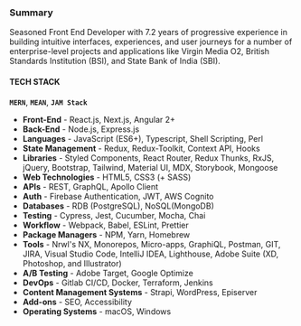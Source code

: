 ### Summary

Seasoned Front End Developer with 7.2 years of progressive experience in building intuitive interfaces, experiences, and user journeys for a number of enterprise-level projects and applications like Virgin Media O2, British Standards Institution (BSI), and State Bank of India (SBI).

#### TECH STACK
**`MERN`**, **`MEAN`**, **`JAM Stack`**

- **Front-End** - React.js, Next.js, Angular 2+
- **Back-End** - Node.js, Express.js
- **Languages** - JavaScript (ES6+), Typescript, Shell Scripting, Perl
- **State Management** - Redux, Redux-Toolkit, Context API, Hooks
- **Libraries** - Styled Components, React Router, Redux Thunks, RxJS, jQuery, Bootstrap, Tailwind, Material UI, MDX, Storybook, Mongoose
- **Web Technologies** - HTML5, CSS3 (+ SASS)
- **APIs** - REST, GraphQL, Apollo Client
- **Auth** - Firebase Authentication, JWT, AWS Cognito
- **Databases** - RDB (PostgreSQL), NoSQL(MongoDB)
- **Testing** - Cypress, Jest, Cucumber, Mocha, Chai
- **Workflow** - Webpack, Babel, ESLint, Prettier
- **Package Managers** - NPM, Yarn, Homebrew
- **Tools** - Nrwl's NX, Monorepos, Micro-apps, GraphiQL, Postman, GIT, JIRA, Visual Studio Code, IntelliJ IDEA, Lighthouse, Adobe Suite (XD, Photoshop, and Illustrator)
- **A/B Testing** - Adobe Target, Google Optimize
- **DevOps** - Gitlab CI/CD, Docker, Terraform, Jenkins
- **Content Management Systems** - Strapi, WordPress, Episerver
- **Add-ons** - SEO, Accessibility
- **Operating Systems** - macOS, Windows
